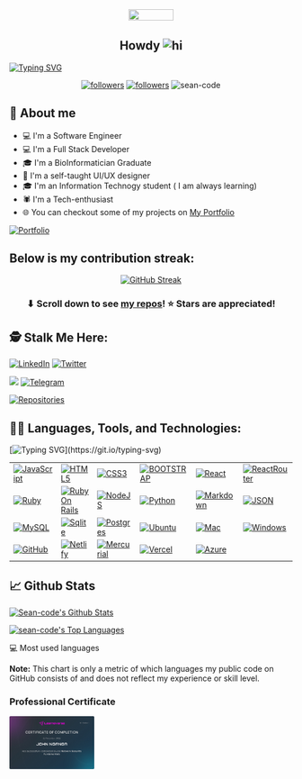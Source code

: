 

<!-- New Display -->

<div id="header" align="center">
  <img src="https://media.giphy.com/media/Ah3zHH7hvsSB2/giphy.gif" width="40%" height="50%"/>
</div>

<!-- <div align="center">
    <img width="40%" height="50%" src="https://img.freepik.com/free-vector/programmer-work-with-working-day-symbols-flat-illustration_1284-60322.jpg?size=626&ext=jpg&ga=GA1.2.1989920698.1665680982&semt=sph" height="175px"/>
</div> -->


<h2 
align="center">
Howdy <img src="https://user-images.githubusercontent.com/1303154/88677602-1635ba80-d120-11ea-84d8-d263ba5fc3c0.gif" height="27px" width="28px" alt="hi">
</h2>

[![Typing SVG](https://readme-typing-svg.herokuapp.com?color=FF0000&height=30&lines=My+name+is+John+Nganga;A.K.A+Sean)](https://git.io/typing-svg)



<p align="center">
  <a href="https://twitter.com/nganga_sea"><img alt="followers" title="Follow Twitter" src="https://img.shields.io/twitter/follow/nganga_sea?color=55960c&label=Follow&logo=twitter&logoColor=blue&style=for-the-badge"/></a>
  <a href="https://github.com/sean-code"><img alt="followers" title="Follow Github" src="https://img.shields.io/github/followers/sean-code?color=236ad3&style=for-the-badge&logo=github&label=Follow"/></a>
  <img src="https://komarev.com/ghpvc/?username=sean-code&label=Profile%20views&color=0e75b6&style=flat" alt="sean-code" />
</p>


## 📖 About me

* 💻 I'm a Software Engineer
* 💻 I'm a Full Stack Developer
* 🎓 I'm a BioInformatician Graduate
* 🎨 I'm a self-taught UI/UX designer
* 🎓 I'm an Information Technogy student ( I am always learning)
* 🕷️ I'm a Tech-enthusiast
* 🌐 You can checkout some of my projects on [My Portfolio](https://sean-code.github.io/port-folio/#/projects)

<p align="left">
  <a href="https://sean-code.github.io/port-folio/#/"><img alt="Portfolio" title="Portfolio" src="https://img.shields.io/badge/-Portfolio-000000?style=for-the-badge&logo=koding&logoColor=blue"/></a>
</p>

## Below is my contribution streak:


<div align="center">

  [![GitHub Streak](https://github-readme-streak-stats.herokuapp.com?user=sean-code&theme=solarized-dark&hide_border=true&date_format=M%20j%5B%2C%20Y%5D)](https://git.io/streak-stats)

</div>




<h3 align="center">⬇ Scroll down to see <a href="https://github.com/sean-code?tab=repositories">my repos</a>! ⭐ Stars are appreciated!</h3>

## 🕵️ Stalk Me Here:

<p align="left">
  <a href="https://www.linkedin.com/in/john-sean-nganga"><img alt="LinkedIn" title="LinkedIn" src="https://img.shields.io/badge/-LinkedIn-0077B5?style=for-the-badge&logo=linkedin&logoColor=white"/></a>
  <a href="https://www.twitter.com/nganga_sea"><img alt="Twitter" title="Twitter" src="https://img.shields.io/badge/-Twitter-1DA1F2?style=for-the-badge&logo=twitter&logoColor=white"/></a>
</p>
<p align="left">
  <a href="https://www.instagram.com/its_ngangasean/"><img src="https://img.shields.io/badge/Instagram-E4405F?style=for-the-badge&logo=instagram&logoColor=white"></a>
  <a href="https://t.me/sean_code"><img  title="Telegram Me" src="https://img.shields.io/badge/Telegram-2CA5E0?style=for-the-badge&logo=telegram&logoColor=white" alt="Telegram"></a>
</p>


<p align="left">
  <a href="https://github.com/sean-code?tab=repositories"><img alt="Repositories" title="Repositories" src="https://img.shields.io/badge/-More%20Repos-black?style=for-the-badge&logo=addthis&logoColor=white"/></a>
</p>

## 👨‍💻 Languages, Tools, and Technologies:
 [![Typing SVG](https://readme-typing-svg.herokuapp.com?color=D23114&height=36&lines=I'm+Currently+Learning+Angular;And+Flask+Frameworks!!)](https://git.io/typing-svg)

<table>
    <tbody>
        <tr>
            <td><a href="#"><img alt="JavaScript" title="JavaScript" height="28px"
                        src="https://img.shields.io/badge/JavaScript-323330?style=for-the-badge&logo=javascript&logoColor=F7DF1E" /></a>
            </td>
            <td><a href="#"><img alt="HTML5" title="HTML5" height="28px"
                        src="https://img.shields.io/badge/HTML5-E34F26?style=for-the-badge&logo=html5&logoColor=white" /></a>
            </td>
            <td><a href="#"><img alt="CSS3" title="CSS3" height="28px"
                        src="https://img.shields.io/badge/css3-%231572B6.svg?style=for-the-badge&logo=css3&logoColor=white" /></a>
            </td>
            <td><a href="#"><img alt="BOOTSTRAP" title="Bootstrap" height="28px"
                        src="https://img.shields.io/badge/Bootstrap-563D7C?style=for-the-badge&logo=bootstrap&logoColor=white" /></a>
              </td>
               <td><a href="#"><img alt="React" title="Reactjs height="34px"
                        src="https://img.shields.io/badge/React-20232A?style=for-the-badge&logo=react&logoColor=61DAFB" /></a>
            </td>
               <td>
                  <a href="#"><img alt="ReactRouter" title="ReactRouter" height="28px"
                        src="https://img.shields.io/badge/React_Router-CA4245?style=for-the-badge&logo=react-router&logoColor=white" /></a>
              </td>
        </tr>
        <tr>
          <td><a href="https://brave.com/eyl243"><img alt="Ruby" title="Ruby" height="28px"
                        src="https://img.shields.io/badge/Ruby-CC342D?style=for-the-badge&logo=ruby&logoColor=white" /></a>
          </td>
          <td>
              <a href="#"><img alt="Ruby On Rails" title="Ruby On Rails" height="28px"
                        src="https://img.shields.io/badge/Ruby_on_Rails-CC0000?style=for-the-badge&logo=ruby-on-rails&logoColor=white" /></a>
            </td>
            <td><a href="#"><img alt="NodeJS" title="NodeJS" height="28px"
                        src="https://img.shields.io/badge/node.js-6DA55F?style=for-the-badge&logo=node.js&logoColor=white" /></a>
            </td>
            <td>
              <a href="#"><img alt="Python" title="Python" height="28px"
                        src="https://img.shields.io/badge/Python-14354C?style=for-the-badge&logo=python&logoColor=white" /></a>
            </td>
            <td><a href="#"><img alt="Markdown" title="Markdown" height="28px"
                        src="https://img.shields.io/badge/Markdown-000000?style=for-the-badge&logo=markdown&logoColor=white" /></a></td>
             <td>
              <a href="#"><img alt="JSON" title="JSON" height="28px"
                        src="https://img.shields.io/badge/JWT-black?style=for-the-badge&logo=JSON%20web%20tokens" /></a>
            </td>
        </tr>
        <tr>
              <td><a href="#"><img alt="MySQL" title="MySQL" height="28px"
                        src="https://img.shields.io/badge/mysql-%2300f.svg?style=for-the-badge&logo=mysql&logoColor=white" /></a>
            </td>
            <td><a href="#"><img alt="Sqlite" title="Sqlite" height="28px"
                        src="https://img.shields.io/badge/SQLite-07405E?style=for-the-badge&logo=sqlite&logoColor=white"/></a></td>
            <td>
                <a href="#"><img alt="Postgres" title="Postgres" height="28px"
                        src="https://img.shields.io/badge/postgres-%23316192.svg?style=for-the-badge&logo=postgresql&logoColor=white"/></a>
                </td>
            <td>
              <a href="#"><img alt="Ubuntu" title="Ubuntu" height="28px"
                        src="https://img.shields.io/badge/Ubuntu-E95420?style=for-the-badge&logo=ubuntu&logoColor=white" /></a>
            </td>
            <td><a href="#"><img alt="Mac" title="Mac" height="28px"
                        src="https://img.shields.io/badge/mac%20os-000000?style=for-the-badge&logo=apple&logoColor=white" /></a></td>
            <td><a href="#"><img alt="Windows" title="Windows" height="28px"
                        src="https://img.shields.io/badge/Windows-0078D6?style=for-the-badge&logo=windows&logoColor=white" /></a></td>
            <tr>
              <td><a href="#"><img alt="GitHub" title="GitHub" height="28px"
                        src="https://img.shields.io/badge/github-%23121011.svg?style=for-the-badge&logo=github&logoColor=white" /></a>
              </td>
              <td><a href="#"><img alt="Netlify" title="Netlify" height="28px"
                        src="https://img.shields.io/badge/Netlify-00C7B7?style=for-the-badge&logo=netlify&logoColor=white" /></a>
              </td>
               <td><a href="#"><img alt="Mercurial" title="Mercurial" height="28px"
                        src="https://img.shields.io/badge/mercurial-999999.svg?style=for-the-badge&logo=mercurial&logoColor=white" /></a>
              </td>
              <td>
                <a href="#"><img alt="Vercel" title="Vercel" height="28px"
                        src="https://img.shields.io/badge/vercel-%23000000.svg?style=for-the-badge&logo=vercel&logoColor=white" /></a>
              </td>
               <td><a href="#"><img alt="Azure" title="Azure" height="28px"
                        src="https://img.shields.io/badge/azure-%230072C6.svg?style=for-the-badge&logo=microsoftazure&logoColor=white" /></a>
              </td>
            </tr>
        </tr>
    </tbody>
</table>


## 📈 Github Stats
  <a href="https://github.com/anuraghazra/github-readme-stats"><img alt="Sean-code's Github Stats" src="https://github-readme-stats.vercel.app/api?username=sean-code&theme=highcontrast&show_icons=true&count_private=true" /></a>

  <a href="https://github.com/anuraghazra/github-readme-stats"><img alt="sean-code's Top Languages" src="https://github-readme-stats.vercel.app/api/top-langs/?username=sean-code&langs_count=10&theme=chartreuse-dark&layout=compact#" /></a>

  <summary>💻 Most used languages</summary>
  
  <b>Note:</b> This chart is only a metric of which languages my public code on GitHub consists of and does not reflect my experience or skill level.


 
  ### Professional Certificate

<div align="left">
    <img width="30%" height="20%" src="./assets/bitdegree-certificate-1030477%20(1).jpeg" height="175px"/>
</div>


